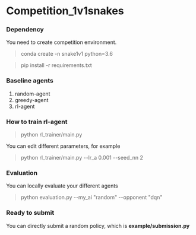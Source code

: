 # Competition_1v1snakes

### Dependency
You need to create competition environment.
>conda create -n snake1v1 python=3.6

>pip install -r requirements.txt

### Baseline agents
1. random-agent 
2. greedy-agent
3. rl-agent

### How to train rl-agent

>python rl_trainer/main.py

You can edit different parameters, for example

>python rl_trainer/main.py --lr_a 0.001 --seed_nn 2

### Evaluation 
You can locally evaluate your different agents

>python evaluation.py --my_ai "random" --opponent "dqn"

### Ready to submit 

You can directly submit a random policy, which is **example/submission.py**
